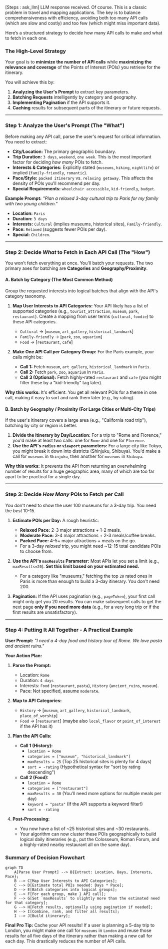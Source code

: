 [Steps : ask_llm] LLM response received.
Of course. This is a classic problem in travel and mapping applications. The key is to balance comprehensiveness with efficiency, avoiding both too many API calls (which are slow and costly) and too few (which might miss important data).

Here’s a structured strategy to decide how many API calls to make and what to fetch in each one.

### The High-Level Strategy

Your goal is to **minimize the number of API calls** while **maximizing the relevance and coverage** of the Points of Interest (POIs) you retrieve for the itinerary.

You will achieve this by:
1.  **Analyzing the User's Prompt** to extract key parameters.
2.  **Batching Requests** intelligently by category and geography.
3.  **Implementing Pagination** if the API supports it.
4.  **Caching** results for subsequent parts of the itinerary or future requests.

---

### Step 1: Analyze the User's Prompt (The "What")

Before making any API call, parse the user's request for critical information. You need to extract:

*   **City/Location:** The primary geographic boundary.
*   **Trip Duration:** `3 days`, `weekend`, `one week`. This is the most important factor for deciding *how many* POIs to fetch.
*   **Interests & Categories:** Explicitly stated (`museums`, `hiking`, `nightlife`) or implied (`family-friendly`, `romantic`).
*   **Pace/Style:** `packed itinerary` vs. `relaxing getaway`. This affects the density of POIs you'll recommend per day.
*   **Special Requirements:** `wheelchair accessible`, `kid-friendly`, `budget`.

**Example Prompt:** *"Plan a relaxed 3-day cultural trip to Paris for my family with two young children."*

*   **Location:** `Paris`
*   **Duration:** `3 days`
*   **Interests:** `Cultural` (implies museums, historical sites), `Family-friendly`.
*   **Pace:** `Relaxed` (suggests fewer POIs per day).
*   **Special:** `Children`.

---

### Step 2: Decide *What* to Fetch in Each API Call (The "How")

You won't fetch everything at once. You'll batch your requests. The two primary axes for batching are **Categories** and **Geography/Proximity**.

#### A. Batch by Category (The Most Common Method)

Group the requested interests into logical batches that align with the API's category taxonomy.

1.  **Map User Interests to API Categories:** Your API likely has a list of supported categories (e.g., `tourist_attraction`, `museum`, `park`, `restaurant`). Create a mapping from user terms (`cultural`, `foodie`) to these API categories.
    *   `Cultural` -> [`museum`, `art_gallery`, `historical_landmark`]
    *   `Family-friendly` -> [`park`, `zoo`, `aquarium`]
    *   `Food` -> [`restaurant`, `cafe`]

2.  **Make One API Call per Category Group:** For the Paris example, your calls might be:
    *   **Call 1:** Fetch `museum`, `art_gallery`, `historical_landmark` in `Paris`.
    *   **Call 2:** Fetch `park`, `zoo`, `aquarium` in `Paris`.
    *   **Call 3 (Optional):** Fetch highly-rated `restaurant` and `cafe` (you might filter these by a "kid-friendly" tag later).

**Why this works:** It's efficient. You get all relevant POIs for a theme in one call, making it easy to sort and rank them later (e.g., by rating).

#### B. Batch by Geography / Proximity (For Large Cities or Multi-City Trips)

If the user's itinerary covers a large area (e.g., "California road trip"), batching by city or region is better.

1.  **Divide the Itinerary by Day/Location:** For a trip to "Rome and Florence," you'd make at least two calls: one for `Rome` and one for `Florence`.
2.  **Use the API's `radius` or `viewport` parameters:** For a large city like Tokyo, you might break it down into districts (Shinjuku, Shibuya). You'd make a call for `museums` in `Shinjuku`, then another for `museums` in `Shibuya`.

**Why this works:** It prevents the API from returning an overwhelming number of results for a huge geographic area, many of which are too far apart to be practical for a single day.

---

### Step 3: Decide *How Many* POIs to Fetch per Call

You don't need to show the user 100 museums for a 3-day trip. You need the *best* 10-15.

1.  **Estimate POIs per Day:** A rough heuristic:
    *   **Relaxed Pace:** 2-3 major attractions + 1-2 meals.
    *   **Moderate Pace:** 3-4 major attractions + 2-3 meals/coffee breaks.
    *   **Packed Pace:** 4-5+ major attractions + meals on the go.
    *   For a 3-day *relaxed* trip, you might need ~12-15 total candidate POIs to choose from.

2.  **Use the API's `maxResults` Parameter:** Most APIs let you set a limit (e.g., `maxResults=20`). **Set this limit based on your estimated need.**
    *   For a category like "museums," fetching the top `20` rated ones in Paris is more than enough to build a 3-day itinerary. You don't need 200.

3.  **Pagination:** If the API uses pagination (e.g., `pageToken`), your first call might only get you 20 results. You can make subsequent calls to get the next page **only if you need more data** (e.g., for a very long trip or if the first results are unsatisfactory).

---

### Step 4: Putting It All Together - A Practical Example

**User Prompt:** *"I need a 4-day food and history tour of Rome. We love pasta and ancient ruins."*

**Your Action Plan:**

1.  **Parse the Prompt:**
    *   Location: `Rome`
    *   Duration: `4 days`
    *   Interests: `Food` (`restaurant`, `pasta`), `History` (`ancient_ruins`, `museum`).
    *   Pace: Not specified, assume `moderate`.

2.  **Map to API Categories:**
    *   `History` -> [`museum`, `art_gallery`, `historical_landmark`, `place_of_worship`]
    *   `Food` -> [`restaurant`] (maybe also `local_flavor` or `point_of_interest` if the API has it)

3.  **Plan the API Calls:**
    *   **Call 1 (History):**
        *   `location = Rome`
        *   `categories = ["museum", "historical_landmark"]`
        *   `maxResults = 25` (Top 25 historical sites is plenty for 4 days)
        *   `sort = -rating` (Hypothetical syntax for "sort by rating descending")
    *   **Call 2 (Food):**
        *   `location = Rome`
        *   `categories = ["restaurant"]`
        *   `maxResults = 30` (You'll need more options for multiple meals per day)
        *   `keyword = "pasta"` (If the API supports a keyword filter!)
        *   `sort = -rating`

4.  **Post-Processing:**
    *   You now have a list of ~25 historical sites and ~30 restaurants.
    *   Your algorithm can now cluster these POIs geographically to build logical daily itineraries (e.g., put the Colosseum, Roman Forum, and a highly-rated nearby restaurant all on the same day).

### Summary of Decision Flowchart

```mermaid
graph TD
    A[Parse User Prompt] --> B{Extract: Location, Days, Interests, Pace};
    B --> C[Map User Interests to API Categories];
    C --> D[Estimate total POIs needed: Days * Pace];
    D --> E[Batch categories into logical groups];
    E --> F[For each group, make 1 API call];
    F --> G[Set `maxResults` to slightly more than the estimated need for that category];
    G --> H[Fetch results, optionally using pagination if needed];
    H --> I[Combine, rank, and filter all results];
    I --> J[Build itinerary];
```

**Final Pro Tip:** Cache your API results! If a user is planning a 5-day trip to London, you might make one call for `museums` in `London` and reuse those results for all five days of the itinerary rather than making a new call for each day. This drastically reduces the number of API calls.